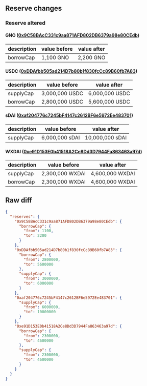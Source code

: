 ## Reserve changes

### Reserve altered

#### GNO ([0x9C58BAcC331c9aa871AFD802DB6379a98e80CEdb](https://gnosisscan.io/address/0x9C58BAcC331c9aa871AFD802DB6379a98e80CEdb))

| description | value before | value after |
| --- | --- | --- |
| borrowCap | 1,100 GNO | 2,200 GNO |


#### USDC ([0xDDAfbb505ad214D7b80b1f830fcCc89B60fb7A83](https://gnosisscan.io/address/0xDDAfbb505ad214D7b80b1f830fcCc89B60fb7A83))

| description | value before | value after |
| --- | --- | --- |
| supplyCap | 3,000,000 USDC | 6,000,000 USDC |
| borrowCap | 2,800,000 USDC | 5,600,000 USDC |


#### sDAI ([0xaf204776c7245bF4147c2612BF6e5972Ee483701](https://gnosisscan.io/address/0xaf204776c7245bF4147c2612BF6e5972Ee483701))

| description | value before | value after |
| --- | --- | --- |
| supplyCap | 6,000,000 sDAI | 10,000,000 sDAI |


#### WXDAI ([0xe91D153E0b41518A2Ce8Dd3D7944Fa863463a97d](https://gnosisscan.io/address/0xe91D153E0b41518A2Ce8Dd3D7944Fa863463a97d))

| description | value before | value after |
| --- | --- | --- |
| supplyCap | 2,300,000 WXDAI | 4,600,000 WXDAI |
| borrowCap | 2,300,000 WXDAI | 4,600,000 WXDAI |


## Raw diff

```json
{
  "reserves": {
    "0x9C58BAcC331c9aa871AFD802DB6379a98e80CEdb": {
      "borrowCap": {
        "from": 1100,
        "to": 2200
      }
    },
    "0xDDAfbb505ad214D7b80b1f830fcCc89B60fb7A83": {
      "borrowCap": {
        "from": 2800000,
        "to": 5600000
      },
      "supplyCap": {
        "from": 3000000,
        "to": 6000000
      }
    },
    "0xaf204776c7245bF4147c2612BF6e5972Ee483701": {
      "supplyCap": {
        "from": 6000000,
        "to": 10000000
      }
    },
    "0xe91D153E0b41518A2Ce8Dd3D7944Fa863463a97d": {
      "borrowCap": {
        "from": 2300000,
        "to": 4600000
      },
      "supplyCap": {
        "from": 2300000,
        "to": 4600000
      }
    }
  }
}
```